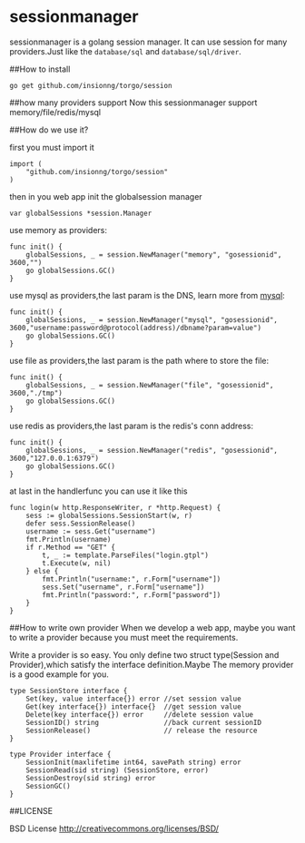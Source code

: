 sessionmanager
==============

sessionmanager is a golang session manager. It can use session for many providers.Just like the `database/sql` and `database/sql/driver`.

##How to install

	go get github.com/insionng/torgo/session


##how many providers support
Now this sessionmanager support memory/file/redis/mysql



##How do we use it?

first you must import it


	import (
		"github.com/insionng/torgo/session"
	)

then in you web app init the globalsession manager
	
	var globalSessions *session.Manager

use memory as providers:

	func init() {
		globalSessions, _ = session.NewManager("memory", "gosessionid", 3600,"")
		go globalSessions.GC()
	}

use mysql as providers,the last param is the DNS, learn more from [mysql](https://github.com/Go-SQL-Driver/MySQL#dsn-data-source-name): 

	func init() {
		globalSessions, _ = session.NewManager("mysql", "gosessionid", 3600,"username:password@protocol(address)/dbname?param=value")
		go globalSessions.GC()
	}

use file as providers,the last param is the path where to store the file:

	func init() {
		globalSessions, _ = session.NewManager("file", "gosessionid", 3600,"./tmp")
		go globalSessions.GC()
	}

use redis as providers,the last param is the redis's conn address:

	func init() {
		globalSessions, _ = session.NewManager("redis", "gosessionid", 3600,"127.0.0.1:6379")
		go globalSessions.GC()
	}

at last in the handlerfunc you can use it like this

	func login(w http.ResponseWriter, r *http.Request) {
		sess := globalSessions.SessionStart(w, r)
		defer sess.SessionRelease()
		username := sess.Get("username")
		fmt.Println(username)
		if r.Method == "GET" {
			t, _ := template.ParseFiles("login.gtpl")
			t.Execute(w, nil)
		} else {
			fmt.Println("username:", r.Form["username"])
			sess.Set("username", r.Form["username"])
			fmt.Println("password:", r.Form["password"])
		}
	}
	


##How to write own provider
When we develop a web app, maybe you want to write a provider because you must meet the requirements.

Write a provider is so easy. You only define two struct type(Session and Provider),which satisfy the interface definition.Maybe The memory provider is a good example for you.

	type SessionStore interface {
		Set(key, value interface{}) error //set session value
		Get(key interface{}) interface{}  //get session value
		Delete(key interface{}) error     //delete session value
		SessionID() string                //back current sessionID
		SessionRelease()                  // release the resource
	}
	
	type Provider interface {
		SessionInit(maxlifetime int64, savePath string) error
		SessionRead(sid string) (SessionStore, error)
		SessionDestroy(sid string) error
		SessionGC()
	}

##LICENSE

BSD License http://creativecommons.org/licenses/BSD/